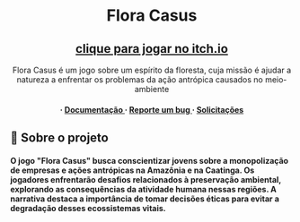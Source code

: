 <div align='center'>

<h1>Flora Casus</h1>
<h2><a href="https://starlitvienna.itch.io/flora-casus">clique para jogar no itch.io</a></h2>

<p>Flora Casus é um jogo sobre um espírito da floresta, cuja missão é ajudar a natureza a enfrentar os problemas da ação antrópica causados no meio-ambiente</p>

<h4> <span> · </span> <a href="https://github.com/StarlitVienna/Flora-Casus/blob/master/README.md"> Documentação </a> <span> · </span> <a href="https://github.com/StarlitVienna/Flora-Casus/issues"> Reporte um bug </a> <span> · </span> <a href="https://github.com/StarlitVienna/Flora-Casus/issues"> Solicitações </a> </h4>


</div>

## :star2: Sobre o projeto
<h4> <span> O jogo "Flora Casus" busca conscientizar jovens sobre a monopolização de empresas e ações antrópicas na Amazônia e na Caatinga. Os jogadores enfrentarão desafios relacionados à preservação ambiental, explorando as consequências da atividade humana nessas regiões. A narrativa destaca a importância de tomar decisões éticas para evitar a degradação desses ecossistemas vitais. </span> </h4>

